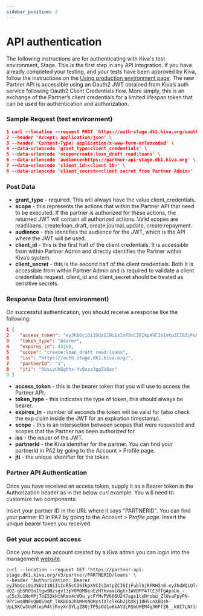 ```yaml
---
sidebar_position: 3
---
```


# API authentication

The following instructions are for authenticating with Kiva's test environment, Stage. This is the first step in any API integration. If you have already completed your testing, and your tests have been approved by Kiva, follow the instructions on the [Using production environment page](/docs/overview/after_testing).
The new Partner API is accessible using an Oauth2 JWT obtained from Kiva’s auth service following Oauth2 Client Credentials flow. More simply, this is an exchange of the Partner’s client credentials for a limited lifespan token that can be used for authentication and authorization.

### Sample Request (test environment)

```json
1 curl --location --request POST 'https://auth-stage.dk1.kiva.org/oauth/token' \
2 --header 'Accept: application/json' \
3 --header 'Content-Type: application/x-www-form-urlencoded' \
4 --data-urlencode 'grant_type=client_credentials' \
5 --data-urlencode 'scope=create:loan_draft read:loans' \
6 --data-urlencode 'audience=https://partner-api-stage.dk1.kiva.org' \
7 --data-urlencode 'client_id=<client ID>' \
8 --data-urlencode 'client_secret=<client secret from Partner Admin>'
```

### Post Data
* **grant_type** - required. This will always have the value client_credentials.
* **scope** - this represents the actions that within the Partner API that need to be executed. If the partner is authorized for these actions, the returned JWT will contain all authorized actions. Valid scopes are read:loans, create:loan_draft, create:journal_update, create:repayment.
* **audience** - this identifies the audience for the JWT, which is the API where the JWT will be used.
* **client_id** - this is the first half of the client credentials. It is accessible from within Partner Admin and directly identifies the Partner within Kiva’s system.
* **client_secret** - this is the second half of the client credentials. Both It is accessible from within Partner Admin and is required to validate a client credentials request. client_id and client_secret should be treated as sensitive secrets.


### Response Data (test environment)
On successful authentication, you should receive a response like the following:

```json
1 {
2    "access_token": "eyJhbGciOiJSUzI1NiIsInR5cCI6IkpXVCIsImtpZCI6IjFublhjRFRHIn0.eyJhdWQiOlsiaHR0cHM6Ly9wYXJ0bmVyLWFwaS5rMS5raXZhLm9yZyJdLCJzY29wZSI6WyJjcmVhdGU6bG9hbl9kcmFmdCIsInJlYWQ6bG9hbnMiXSwiaXNzIjoiaHR0cHM6Ly9hdXRoLmsxLmtpdmEub3JnLyIsInBhcnRuZXJJZCI6IjEiLCJleHAiOjE2MDIxNTY2MTgsImp0aSI6IlJVc2l2VVhHZ2hoeC1Zdjl6emEzZ2daaTZhbyIsImNsaWVudF9pZCI6IlFEMmxPRzZMbTN2RWQ5QTZEdVh3eFJWOE1OMEp6cDVreSJ9.U_tCMX5ra7Q0NFwr1FKlgqCBEmlprY-PuWRv6bNzEREtJABh0hBr-zEKXQEhHYTpHjjNquOHK7Q8hnQ30IVVhE6jXUO8_OgRfmczlQ8sDkRzmx5PTc99my0bs6zn8owRfEEwBGJcvNt_oT8iRASnlij99d7dozTFguBnT7_hauXoq2C4DFmRx3rjfnCbI9G7Ue_4Gh3jnF7VYI9HefLvYHBCS0SP3a-QqNuR5w1itRevj8KOIhC5lKuJn22cRXW9PQL3G9XGyK0h8sFZj7blhLETMLFAHbrWFUGzawEBAeLQbQhvvu78dp0RzgY0OvS2XXzTgxpg0TcgsrWuDdjFAA",
3    "token_type": "bearer",
4    "expires_in": 43199,
5    "scope": "create:loan_draft read:loans",
6    "iss": "https://auth.stage.dk1.kiva.org/",
7    "partnerId": "1",
8    "jti": "RUsivUXGghhx-Yv9zza3ggZi6ao"
9 }
```

* **access_token** - this is the bearer token that you will use to access the Partner API.
* **token_type** - this indicates the type of token, this should always be bearer.
* **expires_in** - number of seconds the token will be valid for (also check the exp claim inside the JWT for an expiration timestamp).
* **scope** - this is an intersection between scopes that were requested and scopes that the Partner has been authorized for.
* **iss** - the issuer of the JWT.
* **partnerId** - the Kiva identifier for the partner. You can find your partnerId in PA2 by going to the Account > Profile page.
* **jti** - the unique identifier for the token

### Partner API Authentication
Once you have received an access token, supply it as a Bearer token in the Authorization header as in the below curl example. You will need to customize two components:

Insert your partner ID in the URL where it says "PARTNERID". You can find your partner ID in PA2 by going to the _Account > Profile page_.
Insert the unique bearer token you received.

### Get your account access
Once you have an account created by a Kiva admin you can login into the management [website](https://partners.kiva.org/pa3/partner/145/api).

```
curl --location --request GET 'https://partner-api-stage.dk1.kiva.org/v3/partner/PARTNERID/loans' \
--header 'Authorization: Bearer eyJhbGciOiJSUzI1NiIsInR5cCI6IkpXVCIsImtpZCI6IjFublhjRFRHIn0.eyJhdWQiOlsiaHR0cHM6Ly9wYXJ0bmVyLWFwaS5rMS5raXZhLm9yZyJdLCJzY29wZSI6WyJjcmVhdGU6bG9hbl9kcmFmdCIsInJlYWQ6bG9hbnMiXSwiaXNzIjoiaHR0cHM6Ly9hdXRoLmsxLmtpdmEub3JnLyIsInBhcnRuZXJJZCI6IjEiLCJleHAiOjE2MDIyMjA0MTYsImp0aSI6IlpldUt0WTZXQU5VU2lWai1EZTVtZE5nRnFGSSIsImNsaWVudF9pZCI6IlFEMmxPRzZMbTN2RWQ5QTZEdVh3eFJWOE1OMEp6cDVreSJ9.mdOHScBFzkKribTjFCfUG_BrzrDELFgznvp7OPwDvE_-dOZ-qbSR0IoItgw9Nzsgv13pY0MOM8euEzHThvaxi8gtr1WV0MY4TCE3ffgApaUo_-uC5cXu1NoMPjToE53kHthRmv4cWOu_ycFYMvPV606U24Jsgs1txNrobu_ZlUsaFpyPN-9Pr1wq8N0VQWOS9qt_lkKB0aJhbMHsNOHysTXTclkGh2jbXKj10H5LnXBQsh-UpLSKCw3UoMlepR4tjRxyXnSYLgZ80jTPSsOU1oKkAYdLRSbUHEM4g30FfZ8__kUI7LNtlmuVWYNV3ZVn0yxLO1wSu4n31TsIZUX_Ag
```
